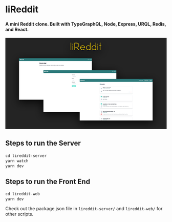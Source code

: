 # liReddit

#### A mini Reddit clone. Built with TypeGraphQL, Node, Express, URQL, Redis, and React.

![Header Image](./lireddit.png)

## Steps to run the Server
```
cd lireddit-server
yarn watch
yarn dev
```

## Steps to run the Front End
```
cd lireddit-web
yarn dev
```

Check out the package.json file in ```lireddit-server/``` and ```lireddit-web/``` for other scripts.